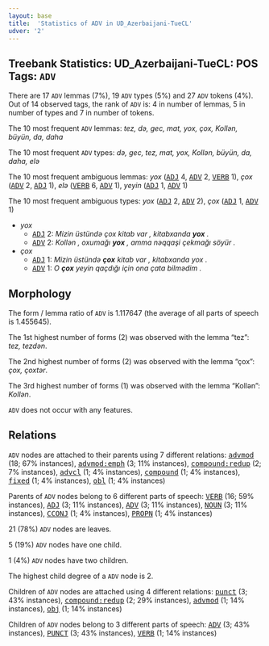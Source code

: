 ```yaml
---
layout: base
title:  'Statistics of ADV in UD_Azerbaijani-TueCL'
udver: '2'
---
```


## Treebank Statistics: UD_Azerbaijani-TueCL: POS Tags: `ADV`

There are 17 `ADV` lemmas (7%), 19 `ADV` types (5%) and 27 `ADV` tokens (4%).
Out of 14 observed tags, the rank of `ADV` is: 4 in number of lemmas, 5 in number of types and 7 in number of tokens.

The 10 most frequent `ADV` lemmas: <em>tez, də, gec, mat, yox, çox, Kollən, büyün, da, daha</em>

The 10 most frequent `ADV` types:  <em>də, gec, tez, mat, yox, Kollən, büyün, da, daha, elə</em>

The 10 most frequent ambiguous lemmas: <em>yox</em> (<tt><a href="az_tuecl-pos-ADJ.html">ADJ</a></tt> 4, <tt><a href="az_tuecl-pos-ADV.html">ADV</a></tt> 2, <tt><a href="az_tuecl-pos-VERB.html">VERB</a></tt> 1), <em>çox</em> (<tt><a href="az_tuecl-pos-ADV.html">ADV</a></tt> 2, <tt><a href="az_tuecl-pos-ADJ.html">ADJ</a></tt> 1), <em>elə</em> (<tt><a href="az_tuecl-pos-VERB.html">VERB</a></tt> 6, <tt><a href="az_tuecl-pos-ADV.html">ADV</a></tt> 1), <em>yeyin</em> (<tt><a href="az_tuecl-pos-ADJ.html">ADJ</a></tt> 1, <tt><a href="az_tuecl-pos-ADV.html">ADV</a></tt> 1)

The 10 most frequent ambiguous types:  <em>yox</em> (<tt><a href="az_tuecl-pos-ADJ.html">ADJ</a></tt> 2, <tt><a href="az_tuecl-pos-ADV.html">ADV</a></tt> 2), <em>çox</em> (<tt><a href="az_tuecl-pos-ADJ.html">ADJ</a></tt> 1, <tt><a href="az_tuecl-pos-ADV.html">ADV</a></tt> 1)


* <em>yox</em>
  * <tt><a href="az_tuecl-pos-ADJ.html">ADJ</a></tt> 2: <em>Mizin üstündə çox kitab var , kitabxanda <b>yox</b> .</em>
  * <tt><a href="az_tuecl-pos-ADV.html">ADV</a></tt> 2: <em>Kollən , oxumağı <b>yox</b> , amma nəqqaşi çekmağı söyür .</em>
* <em>çox</em>
  * <tt><a href="az_tuecl-pos-ADJ.html">ADJ</a></tt> 1: <em>Mizin üstündə <b>çox</b> kitab var , kitabxanda yox .</em>
  * <tt><a href="az_tuecl-pos-ADV.html">ADV</a></tt> 1: <em>O <b>çox</b> yeyin qaçdığı için ona çata bilmәdim .</em>

## Morphology

The form / lemma ratio of `ADV` is 1.117647 (the average of all parts of speech is 1.455645).

The 1st highest number of forms (2) was observed with the lemma “tez”: <em>tez, tezdən</em>.

The 2nd highest number of forms (2) was observed with the lemma “çox”: <em>çox, çoxtər</em>.

The 3rd highest number of forms (1) was observed with the lemma “Kollən”: <em>Kollən</em>.

`ADV` does not occur with any features.


## Relations

`ADV` nodes are attached to their parents using 7 different relations: <tt><a href="az_tuecl-dep-advmod.html">advmod</a></tt> (18; 67% instances), <tt><a href="az_tuecl-dep-advmod-emph.html">advmod:emph</a></tt> (3; 11% instances), <tt><a href="az_tuecl-dep-compound-redup.html">compound:redup</a></tt> (2; 7% instances), <tt><a href="az_tuecl-dep-advcl.html">advcl</a></tt> (1; 4% instances), <tt><a href="az_tuecl-dep-compound.html">compound</a></tt> (1; 4% instances), <tt><a href="az_tuecl-dep-fixed.html">fixed</a></tt> (1; 4% instances), <tt><a href="az_tuecl-dep-obl.html">obl</a></tt> (1; 4% instances)

Parents of `ADV` nodes belong to 6 different parts of speech: <tt><a href="az_tuecl-pos-VERB.html">VERB</a></tt> (16; 59% instances), <tt><a href="az_tuecl-pos-ADJ.html">ADJ</a></tt> (3; 11% instances), <tt><a href="az_tuecl-pos-ADV.html">ADV</a></tt> (3; 11% instances), <tt><a href="az_tuecl-pos-NOUN.html">NOUN</a></tt> (3; 11% instances), <tt><a href="az_tuecl-pos-CCONJ.html">CCONJ</a></tt> (1; 4% instances), <tt><a href="az_tuecl-pos-PROPN.html">PROPN</a></tt> (1; 4% instances)

21 (78%) `ADV` nodes are leaves.

5 (19%) `ADV` nodes have one child.

1 (4%) `ADV` nodes have two children.

The highest child degree of a `ADV` node is 2.

Children of `ADV` nodes are attached using 4 different relations: <tt><a href="az_tuecl-dep-punct.html">punct</a></tt> (3; 43% instances), <tt><a href="az_tuecl-dep-compound-redup.html">compound:redup</a></tt> (2; 29% instances), <tt><a href="az_tuecl-dep-advmod.html">advmod</a></tt> (1; 14% instances), <tt><a href="az_tuecl-dep-obj.html">obj</a></tt> (1; 14% instances)

Children of `ADV` nodes belong to 3 different parts of speech: <tt><a href="az_tuecl-pos-ADV.html">ADV</a></tt> (3; 43% instances), <tt><a href="az_tuecl-pos-PUNCT.html">PUNCT</a></tt> (3; 43% instances), <tt><a href="az_tuecl-pos-VERB.html">VERB</a></tt> (1; 14% instances)


